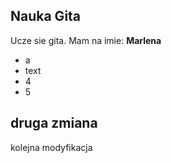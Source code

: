 ## Nauka Gita
Ucze sie gita. Mam na imie: **Marlena**

- a
- text
- 4
- 5

## druga zmiana

kolejna modyfikacja 
